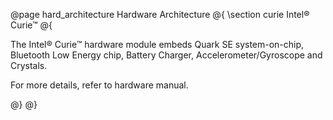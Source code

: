 @page hard_architecture Hardware Architecture
@{
\section curie Intel&reg; Curie&trade;
@{

The Intel&reg; Curie&trade; hardware module embeds Quark SE system-on-chip, Bluetooth Low Energy
chip, Battery Charger, Accelerometer/Gyroscope and Crystals.

For more details, refer to hardware manual.

@}
@}
